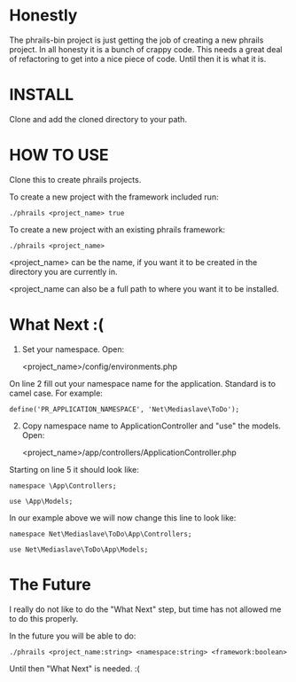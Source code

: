 # Honestly

The phrails-bin project is just getting the job of creating a new phrails project.  In all honesty it is a bunch of crappy code.  This needs a great deal of refactoring to get into a nice piece of code.  Until then it is what it is.

# INSTALL

Clone and add the cloned directory to your path.

# HOW TO USE

Clone this to create phrails projects.

To create a new project with the framework included run:

    ./phrails <project_name> true

To create a new project with an existing phrails framework:

    ./phrails <project_name>

<project_name> can be the name, if you want it to be created in the directory you are currently in.

<project_name can also be a full path to where you want it to be installed.

# What Next :(

1. Set your namespace.  Open:

    <project_name>/config/environments.php

On line 2 fill out your namespace name for the application.  Standard is to camel case. For example:

    define('PR_APPLICATION_NAMESPACE', 'Net\Mediaslave\ToDo');

2. Copy namespace name to ApplicationController and "use" the models.  Open:

    <project_name>/app/controllers/ApplicationController.php

Starting on line 5 it should look like:

    namespace \App\Controllers;

    use \App\Models;

In our example above we will now change this line to look like:

    namespace Net\Mediaslave\ToDo\App\Controllers;

    use Net\Mediaslave\ToDo\App\Models;

# The Future

I really do not like to do the "What Next" step, but time has not allowed me to do this properly.

In the future you will be able to do:

    ./phrails <project_name:string> <namespace:string> <framework:boolean>

Until then "What Next" is needed.  :(
